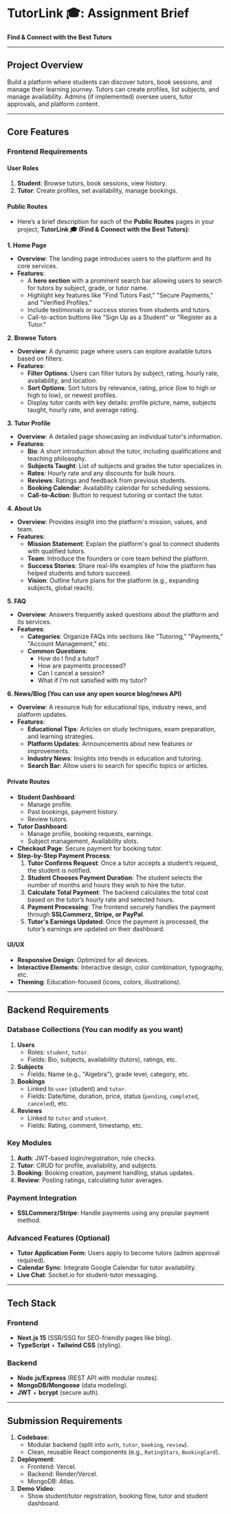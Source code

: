 # TutorLink 🎓: Assignment Brief  
**Find & Connect with the Best Tutors**  

---

## **Project Overview**  
Build a platform where students can discover tutors, book sessions, and manage their learning journey. Tutors can create profiles, list subjects, and manage availability. Admins (if implemented) oversee users, tutor approvals, and platform content.  

---

## **Core Features**  
### **Frontend Requirements**  
#### **User Roles**  
1. **Student**: Browse tutors, book sessions, view history.  
2. **Tutor**: Create profiles, set availability, manage bookings.   

#### **Public Routes**  
- Here’s a brief description for each of the **Public Routes** pages in your project, **TutorLink 🎓 (Find & Connect with the Best Tutors)**:

**1. Home Page**
- **Overview**: The landing page introduces users to the platform and its core services.
- **Features**:
  - A **hero section** with a prominent search bar allowing users to search for tutors by subject, grade, or tutor name.
  - Highlight key features like "Find Tutors Fast," "Secure Payments," and "Verified Profiles."
  - Include testimonials or success stories from students and tutors.
  - Call-to-action buttons like "Sign Up as a Student" or "Register as a Tutor."

**2. Browse Tutors**
- **Overview**: A dynamic page where users can explore available tutors based on filters.
- **Features**:
  - **Filter Options**: Users can filter tutors by subject, rating, hourly rate, availability, and location.
  - **Sort Options**: Sort tutors by relevance, rating, price (low to high or high to low), or newest profiles.
  - Display tutor cards with key details: profile picture, name, subjects taught, hourly rate, and average rating.

**3. Tutor Profile**
- **Overview**: A detailed page showcasing an individual tutor's information.
- **Features**:
  - **Bio**: A short introduction about the tutor, including qualifications and teaching philosophy.
  - **Subjects Taught**: List of subjects and grades the tutor specializes in.
  - **Rates**: Hourly rate and any discounts for bulk hours.
  - **Reviews**: Ratings and feedback from previous students.
  - **Booking Calendar**: Availability calendar for scheduling sessions.
  - **Call-to-Action**: Button to request tutoring or contact the tutor.

**4. About Us**
- **Overview**: Provides insight into the platform's mission, values, and team.
- **Features**:
  - **Mission Statement**: Explain the platform's goal to connect students with qualified tutors.
  - **Team**: Introduce the founders or core team behind the platform.
  - **Success Stories**: Share real-life examples of how the platform has helped students and tutors succeed.
  - **Vision**: Outline future plans for the platform (e.g., expanding subjects, global reach).

**5. FAQ**
- **Overview**: Answers frequently asked questions about the platform and its services.
- **Features**:
  - **Categories**: Organize FAQs into sections like "Tutoring," "Payments," "Account Management," etc.
  - **Common Questions**:
    - How do I find a tutor?
    - How are payments processed?
    - Can I cancel a session?
    - What if I’m not satisfied with my tutor?

**6. News/Blog (You can use any open source blog/news API)**
- **Overview**: A resource hub for educational tips, industry news, and platform updates.
- **Features**:
  - **Educational Tips**: Articles on study techniques, exam preparation, and learning strategies.
  - **Platform Updates**: Announcements about new features or improvements.
  - **Industry News**: Insights into trends in education and tutoring.
  - **Search Bar**: Allow users to search for specific topics or articles.

#### **Private Routes**  
- **Student Dashboard**:
  - Manage profile.
  - Past bookings, payment history.  
  - Review tutors.  
- **Tutor Dashboard**:  
  - Manage profile, booking requests, earnings.  
  - Subject management, Availability slots.  
- **Checkout Page**: Secure payment for booking tutor.
- **Step-by-Step Payment Process**:
   1. **Tutor Confirms Request**: Once a tutor accepts a student’s request, the student is notified.
   2. **Student Chooses Payment Duration**: The student selects the number of months and hours they wish to hire the tutor.
   3. **Calculate Total Payment**: The backend calculates the total cost based on the tutor’s hourly rate and selected hours.
   4. **Payment Processing**: The frontend securely handles the payment through **SSLCommerz, Stripe, or PayPal**.
   5. **Tutor's Earnings Updated**: Once the payment is processed, the tutor’s earnings are updated on their dashboard. 

#### **UI/UX**  
- **Responsive Design**: Optimized for all devices.  
- **Interactive Elements**: Interactive design, color combination, typography, etc.  
- **Theming**: Education-focused (icons, colors, illustrations).  

---

## **Backend Requirements**  
### **Database Collections (You can modify as you want)**  
1. **Users**  
   - Roles: `student`, `tutor`.  
   - Fields: Bio, subjects, availability (tutors), ratings, etc.  
2. **Subjects**  
   - Fields: Name (e.g., "Algebra"), grade level, category, etc.  
3. **Bookings**  
   - Linked to `user` (student) and `tutor`.  
   - Fields: Date/time, duration, price, status (`pending`, `completed`, `canceled`), etc.  
4. **Reviews**  
   - Linked to `tutor` and `student`.  
   - Fields: Rating, comment, timestamp, etc.  

### **Key Modules**  
1. **Auth**: JWT-based login/registration, role checks.  
2. **Tutor**: CRUD for profile, availability, and subjects.  
3. **Booking**: Booking creation, payment handling, status updates.  
4. **Review**: Posting ratings, calculating tutor averages.  

### **Payment Integration**  
- **SSLCommerz/Stripe**: Handle payments using any popular payment method.  

### **Advanced Features (Optional)**  
- **Tutor Application Form**: Users apply to become tutors (admin approval required).  
- **Calendar Sync**: Integrate Google Calendar for tutor availability.  
- **Live Chat**: Socket.io for student-tutor messaging.  

---

## **Tech Stack**  
### **Frontend**  
- **Next.js 15** (SSR/SSG for SEO-friendly pages like blog).  
- **TypeScript** + **Tailwind CSS** (styling).    

### **Backend**  
- **Node.js/Express** (REST API with modular routes).  
- **MongoDB/Mongoose** (data modeling).  
- **JWT** + **bcrypt** (secure auth).  

---

## **Submission Requirements**  
1. **Codebase**:  
   - Modular backend (split into `auth`, `tutor`, `booking`, `review`).  
   - Clean, reusable React components (e.g., `RatingStars`, `BookingCard`).  
2. **Deployment**:  
   - Frontend: Vercel.  
   - Backend: Render/Vercel.  
   - MongoDB: Atlas.  
3. **Demo Video**:  
   - Show student/tutor registration, booking flow, tutor and student dashboard.  

